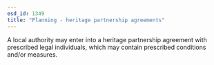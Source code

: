 ```yaml
---
esd_id: 1349
title: "Planning - heritage partnership agreements"
---
```


A local authority may enter into a heritage partnership agreement with prescribed legal individuals, which may contain prescribed conditions and/or measures.

